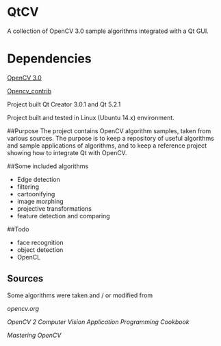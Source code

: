 QtCV
===

A collection of OpenCV 3.0 sample algorithms integrated with a Qt GUI. 

Dependencies
==

[OpenCV 3.0](https://github.com/Itseez/opencv)

[Opencv_contrib](https://github.com/itseez/opencv_contrib)

Project built Qt Creator 3.0.1 and Qt 5.2.1

Project built and tested in Linux  (Ubuntu 14.x) environment.

##Purpose
The project contains OpenCV algorithm samples, taken from various sources. The purpose is to keep a repository of useful algorithms and sample applications of algorithms, and to keep a reference project showing how to integrate Qt with OpenCV.

##Some included algorithms
* Edge detection
* filtering
* cartoonifying
* image morphing
* projective transformations
* feature detection and comparing

##Todo
* face recognition
* object detection
* OpenCL
  
## Sources
Some algorithms were taken and / or modified from

*opencv.org*

*OpenCV 2 Computer Vision Application Programming Cookbook*

*Mastering OpenCV*

